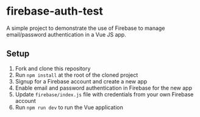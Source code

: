 # firebase-auth-test

A simple project to demonstrate the use of Firebase to manage email/password authentication in a Vue JS app.

## Setup

1. Fork and clone this repository
2. Run `npm install` at the root of the cloned project
3. Signup for a Firebase account and create a new app
4. Enable email and password authentication in Firebase for the new app
5. Update `firebase/index.js` file with credentials from your own Firebase account
6. Run `npm run dev` to run the Vue application
